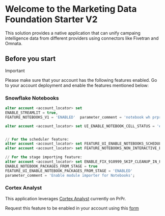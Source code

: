 # Welcome to the Marketing Data Foundation Starter V2

This solution provides a native application that can unify campaing intelligence data from 
different providers using connectors like Fivetran and Omnata.


## Before you start
> [!IMPORTANT]  
> Please make sure that your account has the following features enabled. Go to your account deployment and enable the features mentioned below:


### Snowflake Notebooks

``` SQL
alter account <account_locator> set
ENABLE_STREAMLIT = true,
FEATURE_NOTEBOOKS_V1 = 'ENABLED'  parameter_comment = 'notebook wh prpr';

alter account <account_locator> set UI_ENABLE_NOTEBOOK_CELL_STATUS = 'enabled' parameter_comment = 'notebook wh prpr';


// For the scheduler feature:
alter account <account_locator> set FEATURE_UI_ENABLE_NOTEBOOKS_SCHEDULING = 'ENABLED' parameter_comment = 'notebook wh scheduling prpr';
alter account <account_locator> set FEATURE_NOTEBOOKS_NON_INTERACTIVE_EXECUTION = 'ENABLED' parameter_comment = 'notebook wh scheduling prpr';

// For the stage importing feature:
alter account <account_locator> set ENABLE_FIX_910999_SKIP_CLEANUP_IN_FIRST_CODE_STAGE_DOWNLOAD = true
ENABLE_NOTEBOOK_PACKAGES_FROM_STAGE = true
FEATURE_UI_ENABLE_NOTEBOOK_PACKAGES_FROM_STAGE = 'ENABLED'
parameter_comment = 'Enable module importer for Notebooks';
```

### Cortex Analyst

This application leverages [Cortex Analyst](https://docs.snowflake.com/LIMITEDACCESS/snowflake-cortex/cortex-copilot-api-overview) currently on PrPr.

Request this feature to be enabled in your account using this [form](https://docs.google.com/forms/d/e/1FAIpQLSfgCr3o94L2iPAx_qXwZB0D3XLnLalGNlCEOu9doAevY6WtQQ/viewform)



